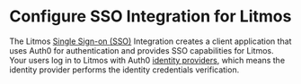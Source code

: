 # Configure SSO Integration for Litmos

The Litmos [Single Sign-on (SSO)](https://auth0.com/docs/sso) Integration creates a client application that uses Auth0 for authentication and provides SSO capabilities for Litmos. Your users log in to Litmos with Auth0 [identity providers](https://auth0.com/docs/identityproviders), which means the identity provider performs the identity credentials verification.
